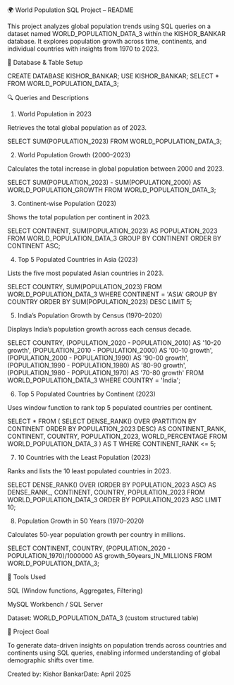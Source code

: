 🌍 World Population SQL Project – README

This project analyzes global population trends using SQL queries on a dataset named WORLD_POPULATION_DATA_3 within the KISHOR_BANKAR database. It explores population growth across time, continents, and individual countries with insights from 1970 to 2023.

📁 Database & Table Setup

CREATE DATABASE KISHOR_BANKAR;
USE KISHOR_BANKAR;
SELECT * FROM WORLD_POPULATION_DATA_3;

🔍 Queries and Descriptions

1. World Population in 2023

Retrieves the total global population as of 2023.

SELECT SUM(POPULATION_2023) FROM WORLD_POPULATION_DATA_3;

2. World Population Growth (2000–2023)

Calculates the total increase in global population between 2000 and 2023.

SELECT SUM(POPULATION_2023) - SUM(POPULATION_2000) AS WORLD_POPULATION_GROWTH FROM WORLD_POPULATION_DATA_3;

3. Continent-wise Population (2023)

Shows the total population per continent in 2023.

SELECT CONTINENT, SUM(POPULATION_2023) AS POPULATION_2023
FROM WORLD_POPULATION_DATA_3
GROUP BY CONTINENT
ORDER BY CONTINENT ASC;

4. Top 5 Populated Countries in Asia (2023)

Lists the five most populated Asian countries in 2023.

SELECT COUNTRY, SUM(POPULATION_2023)
FROM WORLD_POPULATION_DATA_3
WHERE CONTINENT = 'ASIA'
GROUP BY COUNTRY
ORDER BY SUM(POPULATION_2023) DESC
LIMIT 5;

5. India’s Population Growth by Census (1970–2020)

Displays India’s population growth across each census decade.

SELECT COUNTRY,
       (POPULATION_2020 - POPULATION_2010) AS '10-20 growth',
       (POPULATION_2010 - POPULATION_2000) AS '00-10 growth',
       (POPULATION_2000 - POPULATION_1990) AS '90-00 growth',
       (POPULATION_1990 - POPULATION_1980) AS '80-90 growth',
       (POPULATION_1980 - POPULATION_1970) AS '70-80 growth'
FROM WORLD_POPULATION_DATA_3
WHERE COUNTRY = 'India';

6. Top 5 Populated Countries by Continent (2023)

Uses window function to rank top 5 populated countries per continent.

SELECT * FROM (
    SELECT DENSE_RANK() OVER (PARTITION BY CONTINENT ORDER BY POPULATION_2023 DESC) AS CONTINENT_RANK,
           CONTINENT, COUNTRY, POPULATION_2023, WORLD_PERCENTAGE
    FROM WORLD_POPULATION_DATA_3
) AS T
WHERE CONTINENT_RANK <= 5;

7. 10 Countries with the Least Population (2023)

Ranks and lists the 10 least populated countries in 2023.

SELECT DENSE_RANK() OVER (ORDER BY POPULATION_2023 ASC) AS DENSE_RANK_,
       CONTINENT, COUNTRY, POPULATION_2023
FROM WORLD_POPULATION_DATA_3
ORDER BY POPULATION_2023 ASC
LIMIT 10;

8. Population Growth in 50 Years (1970–2020)

Calculates 50-year population growth per country in millions.

SELECT CONTINENT, COUNTRY,
       (POPULATION_2020 - POPULATION_1970)/1000000 AS growth_50years_IN_MILLIONS
FROM WORLD_POPULATION_DATA_3;

🧰 Tools Used

SQL (Window functions, Aggregates, Filtering)

MySQL Workbench / SQL Server

Dataset: WORLD_POPULATION_DATA_3 (custom structured table)

📌 Project Goal

To generate data-driven insights on population trends across countries and continents using SQL queries, enabling informed understanding of global demographic shifts over time.

Created by: Kishor BankarDate: April 2025

